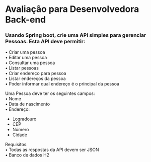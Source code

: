 # Avaliação para Desenvolvedora Back-end

### Usando Spring boot, crie uma API simples para gerenciar Pessoas. Esta API deve permitir:  
•	Criar uma pessoa  
•	Editar uma pessoa  
•	Consultar uma pessoa  
•	Listar pessoas  
•	Criar endereço para pessoa  
•	Listar endereços da pessoa  
•	Poder informar qual endereço é o principal da pessoa    

Uma Pessoa deve ter os seguintes campos:  
•	Nome  
•	Data de nascimento  
•	Endereço:  
*	Logradouro  
*	CEP  
*	Número  
*	Cidade  

Requisitos  
•	Todas as respostas da API devem ser JSON  
•	Banco de dados H2  
